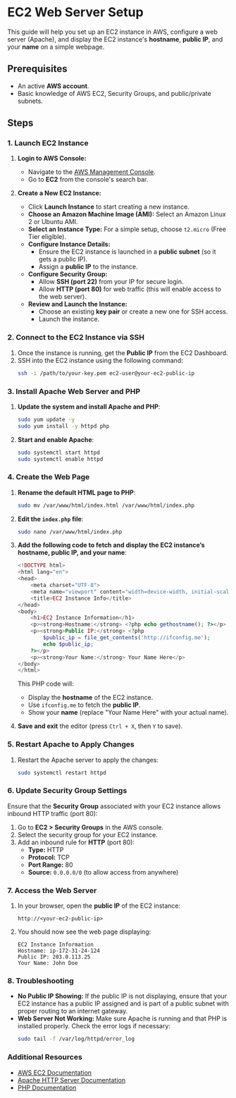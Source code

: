 
# EC2 Web Server Setup

This guide will help you set up an EC2 instance in AWS, configure a web server (Apache), and display the EC2 instance's **hostname**, **public IP**, and your **name** on a simple webpage.

## Prerequisites

- An active **AWS account**.
- Basic knowledge of AWS EC2, Security Groups, and public/private subnets.

## Steps

### 1. **Launch EC2 Instance**

1. **Login to AWS Console:**
   - Navigate to the [AWS Management Console](https://aws.amazon.com/console/).
   - Go to **EC2** from the console's search bar.

2. **Create a New EC2 Instance:**
   - Click **Launch Instance** to start creating a new instance.
   - **Choose an Amazon Machine Image (AMI):** Select an Amazon Linux 2 or Ubuntu AMI.
   - **Select an Instance Type:** For a simple setup, choose `t2.micro` (Free Tier eligible).
   - **Configure Instance Details:**
     - Ensure the EC2 instance is launched in a **public subnet** (so it gets a public IP).
     - Assign a **public IP** to the instance.
   - **Configure Security Group:**
     - Allow **SSH (port 22)** from your IP for secure login.
     - Allow **HTTP (port 80)** for web traffic (this will enable access to the web server).
   - **Review and Launch the Instance:**
     - Choose an existing **key pair** or create a new one for SSH access.
     - Launch the instance.

### 2. **Connect to the EC2 Instance via SSH**

1. Once the instance is running, get the **Public IP** from the EC2 Dashboard.
2. SSH into the EC2 instance using the following command:
   ```bash
   ssh -i /path/to/your-key.pem ec2-user@your-ec2-public-ip
   ```

### 3. **Install Apache Web Server and PHP**

1. **Update the system and install Apache and PHP**:
   ```bash
   sudo yum update -y
   sudo yum install -y httpd php
   ```

2. **Start and enable Apache**:
   ```bash
   sudo systemctl start httpd
   sudo systemctl enable httpd
   ```

### 4. **Create the Web Page**

1. **Rename the default HTML page to PHP**:
   ```bash
   sudo mv /var/www/html/index.html /var/www/html/index.php
   ```

2. **Edit the `index.php` file**:
   ```bash
   sudo nano /var/www/html/index.php
   ```

3. **Add the following code to fetch and display the EC2 instance’s hostname, public IP, and your name**:

   ```php
   <!DOCTYPE html>
   <html lang="en">
   <head>
       <meta charset="UTF-8">
       <meta name="viewport" content="width=device-width, initial-scale=1.0">
       <title>EC2 Instance Info</title>
   </head>
   <body>
       <h1>EC2 Instance Information</h1>
       <p><strong>Hostname:</strong> <?php echo gethostname(); ?></p>
       <p><strong>Public IP:</strong> <?php
           $public_ip = file_get_contents('http://ifconfig.me');
           echo $public_ip;
       ?></p>
       <p><strong>Your Name:</strong> Your Name Here</p>
   </body>
   </html>
   ```

   This PHP code will:
   - Display the **hostname** of the EC2 instance.
   - Use `ifconfig.me` to fetch the **public IP**.
   - Show your **name** (replace "Your Name Here" with your actual name).

4. **Save and exit** the editor (press `Ctrl + X`, then `Y` to save).

### 5. **Restart Apache to Apply Changes**

1. Restart the Apache server to apply the changes:
   ```bash
   sudo systemctl restart httpd
   ```

### 6. **Update Security Group Settings**

Ensure that the **Security Group** associated with your EC2 instance allows inbound HTTP traffic (port 80):

1. Go to **EC2 > Security Groups** in the AWS console.
2. Select the security group for your EC2 instance.
3. Add an inbound rule for **HTTP** (port 80):
   - **Type:** HTTP
   - **Protocol:** TCP
   - **Port Range:** 80
   - **Source:** `0.0.0.0/0` (to allow access from anywhere)

### 7. **Access the Web Server**

1. In your browser, open the **public IP** of the EC2 instance:
   ```
   http://<your-ec2-public-ip>
   ```

2. You should now see the web page displaying:
   ```
   EC2 Instance Information
   Hostname: ip-172-31-24-124
   Public IP: 203.0.113.25
   Your Name: John Doe
   ```

### 8. **Troubleshooting**

- **No Public IP Showing:** If the public IP is not displaying, ensure that your EC2 instance has a public IP assigned and is part of a public subnet with proper routing to an internet gateway.
- **Web Server Not Working:** Make sure Apache is running and that PHP is installed properly. Check the error logs if necessary:
  ```bash
  sudo tail -f /var/log/httpd/error_log
  ```

### Additional Resources

- [AWS EC2 Documentation](https://docs.aws.amazon.com/ec2/index.html)
- [Apache HTTP Server Documentation](https://httpd.apache.org/docs/)
- [PHP Documentation](https://www.php.net/manual/en/)


